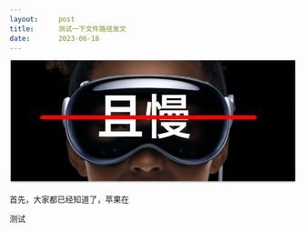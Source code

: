 ```yaml
---
layout:     post
title:      测试一下文件路径发文
date:       2023-06-18
---
```


![苹果新品VisionPro有点无聊？别急，给新用户一点时间](/images/202306/vision-pro-header.jpg)

首先，大家都已经知道了，苹果在


测试

